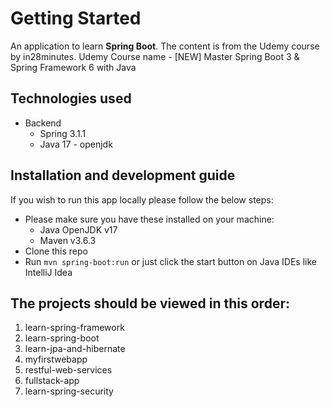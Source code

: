 # Getting Started

An application to learn __Spring Boot__. The content is from the  Udemy course by in28minutes.
Udemy Course name - [NEW] Master Spring Boot 3 & Spring Framework 6 with Java

## Technologies used

-   Backend
    -   Spring 3.1.1
    -   Java 17 - openjdk

## Installation and development guide

If you wish to run this app locally please follow the below steps:

-   Please make sure you have these installed on your machine:
    -   Java OpenJDK v17
    -   Maven v3.6.3
-   Clone this repo
-   Run `mvn spring-boot:run` or just click the start button on Java IDEs like IntelliJ Idea

## The projects should be viewed in this order:

1.	learn-spring-framework
2.	learn-spring-boot
3.	learn-jpa-and-hibernate
4.	myfirstwebapp	
5.	restful-web-services
6.	fullstack-app
7.	learn-spring-security
